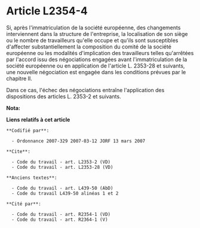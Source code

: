 # Article L2354-4

Si, après l'immatriculation de la société européenne, des changements interviennent dans la structure de l'entreprise, la
localisation de son siège ou le nombre de travailleurs qu'elle occupe et qu'ils sont susceptibles d'affecter
substantiellement la composition du comité de la société européenne ou les modalités d'implication des travailleurs telles
qu'arrêtées par l'accord issu des négociations engagées avant l'immatriculation de la société européenne ou en application de
l'article L. 2353-28 et suivants, une nouvelle négociation est engagée dans les conditions prévues par le chapitre II.

Dans ce cas, l'échec des négociations entraîne l'application des dispositions des articles L. 2353-2 et suivants.

**Nota:**



**Liens relatifs à cet article**

	**Codifié par**:

	  - Ordonnance 2007-329 2007-03-12 JORF 13 mars 2007

	**Cite**:

	  - Code du travail - art. L2353-2 (VD)
	  - Code du travail - art. L2353-28 (VD)

	**Anciens textes**:

	  - Code du travail - art. L439-50 (AbD)
	  - Code du travail L439-50 alinéas 1 et 2

	**Cité par**:

	  - Code du travail - art. R2354-1 (VD)
	  - Code du travail - art. R2364-1 (V)
